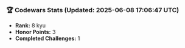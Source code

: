 ### 🏆 Codewars Stats (Updated: 2025-06-08 17:06:47 UTC)

- **Rank:** 8 kyu
- **Honor Points:** 3
- **Completed Challenges:** 1
